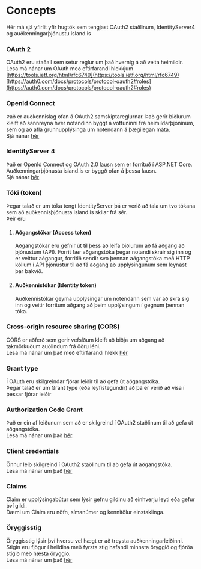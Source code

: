 # Concepts

Hér má sjá yfirlit yfir hugtök sem tengjast OAuth2 staðlinum, IdentityServer4 og auðkenningarþjónustu 
island.is

### <a name="oauth"></a>OAuth 2

OAuth2 eru staðall sem setur reglur um það hvernig á að veita heimildir.  
Lesa má nánar um OAuth með eftirfarandi hlekkjum  
[https://tools.ietf.org/html/rfc6749](https://tools.ietf.org/html/rfc6749)  
[https://auth0.com/docs/protocols/protocol-oauth2#roles](https://auth0.com/docs/protocols/protocol-oauth2#roles)

### <a name="openid"></a>OpenId Connect

Það er auðkennislag ofan á OAuth2 samskiptareglurnar. Það gerir biðlurum kleift að sannreyna hver notandinn byggt á vottuninni
frá heimildarþjóninum, sem og að afla grunnupplýsinga um notendann á þægilegan máta.  
Sjá nánar [hér](https://openid.net/connect/)

### <a name="ids4"></a>IdentityServer 4

Það er OpenId Connect og OAuth 2.0 lausn sem er forrituð í ASP.NET Core.  
Auðkenningarþjónusta island.is er byggð ofan á þessa lausn.  
Sjá nánar [hér](https://identityserver4.readthedocs.io/en/latest/)

### <a name="token"></a>Tóki (token)

Þegar talað er um tóka tengt IdentityServer þá er verið að tala um tvo tókana sem að auðkennisþjónusta island.is skilar frá sér.  
Þeir eru

1. #### <a name="access-token"></a>Aðgangstókar (Access token)

   Aðgangstókar eru gefnir út til þess að leifa biðlurum að fá aðgang að þjónustum (API). Forrit fær aðgangstóka þegar notandi skráir sig inn og er veittur aðgangur,
   forritið sendir svo þennan aðgangstóka með HTTP köllum í API þjónustur til að fá aðgang að upplýsingunum sem leynast þar bakvið.

2. #### <a name="id-token"></a>Auðkennistókar (Identity token)

   Auðkennistókar geyma upplýsingar um notendann sem var að skrá sig inn og veitir forritum aðgang að þeim upplýsingum í gegnum þennan tóka.


### <a name="cors"></a>Cross-origin resource sharing (CORS)

CORS er aðferð sem gerir vefsíðum kleift að biðja um aðgang að takmörkuðum auðlindum frá öðru léni.  
Lesa má nánar um það með eftirfarandi hlekk
[hér](https://developer.mozilla.org/en-US/docs/Web/HTTP/CORS)

### <a name="grant-type"></a>Grant type

Í OAuth eru skilgreindar fjórar leiðir til að gefa út aðgangstóka.  
Þegar talað er um Grant type (eða leyfistegundir) að þá er verið að vísa í þessar fjórar leiðir

### <a name="auth-code"></a>Authorization Code Grant

Það er ein af leiðunum sem að er skilgreind í OAuth2 staðlinum til að gefa út aðgangstóka.  
Lesa má nánar um það [hér](https://tools.ietf.org/html/rfc6749#section-4.1)

### <a name="client-cred"></a>Client credentials

Önnur leið skilgreind í OAuth2 staðlinum til að gefa út aðgangstóka.  
Lesa má nánar um það [hér](https://tools.ietf.org/html/rfc6749#section-4.4)

### <a name="claims"></a>Claims

Claim er upplýsingabútur sem lýsir gefnu gildinu að einhverju leyti eða gefur því gildi.  
Dæmi um Claim eru nöfn, símanúmer og kennitölur einstaklinga. 

### <a name="security-level"></a>Öryggisstig

Öryggisstig lýsir því hversu vel hægt er að treysta auðkenningarleiðinni.  
Stigin eru fjögur í heildina með fyrsta stig hafandi minnsta öryggið og fjórða stigið með hæsta öryggið.  
Lesa má nánar um það [hér](https://it.wisc.edu/about/user-authentication-and-levels-of-assurance/)